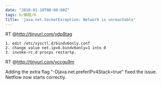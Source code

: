 ```yaml
---
date: "2010-01-10T00:00:00Z"
tags: b/编程/8
title: 'java.net.SocketException: Network is unreachable'
---
```


RT @<http://tinyurl.com/ydp8tag>

    1. edit /etc/sysctl.d/bindv6only.conf
    2. change value net.ipv6.bindv6only=1 into 0
    3. invoke-rc.d procps restartp. 

RT @<http://tinyurl.com/yccgu9m>

Adding the extra flag "-Djava.net.preferIPv4Stack=true" fixed the issue.
Netflow now starts correctly.
